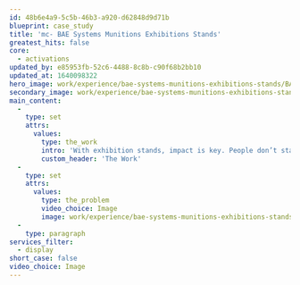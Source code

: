 ```yaml
---
id: 48b6e4a9-5c5b-46b3-a920-d62848d9d71b
blueprint: case_study
title: 'mc- BAE Systems Munitions Exhibitions Stands'
greatest_hits: false
core:
  - activations
updated_by: e85953fb-52c6-4488-8c8b-c90f68b2bb10
updated_at: 1640098322
hero_image: work/experience/bae-systems-munitions-exhibitions-stands/BAE-1-Experience-Munitions-Full-Image.jpg
secondary_image: work/experience/bae-systems-munitions-exhibitions-stands/BAE-1-Experience-Munitions-Secondary-Image.jpg
main_content:
  -
    type: set
    attrs:
      values:
        type: the_work
        intro: 'With exhibition stands, impact is key. People don’t stand and read paragraphs and paragraphs of text, but they are attracted to beautiful imagery, and will walk away remembering your message if you keep it short and sweet. You need bold visuals along with a short, snappy message. That''s why we created three solid exhibition stands showing three solid reasons why BAE Systems are the premier partner for ammunition solutions. The exhibition stand is a useful tool - use it wisely.'
        custom_header: 'The Work'
  -
    type: set
    attrs:
      values:
        type: the_problem
        video_choice: Image
        image: work/experience/bae-systems-munitions-exhibitions-stands/BAE-1-Experience-Munitions-Large-Image.jpg
  -
    type: paragraph
services_filter:
  - display
short_case: false
video_choice: Image
---
```

